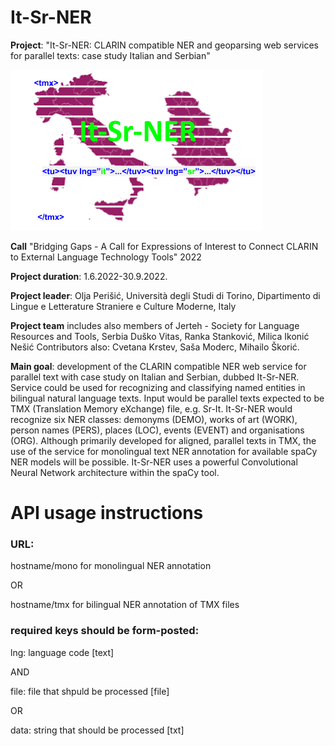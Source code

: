 # It-Sr-NER
**Project**: "It-Sr-NER: CLARIN compatible NER and geoparsing web services for parallel texts: case study Italian and Serbian" 

![It-Sr-NER logo](imgs/It-Sr-NER.png "It-Sr-NER")

**Call** "Bridging Gaps - A Call for Expressions of Interest to Connect CLARIN to External Language Technology Tools" 2022

**Project duration**: 1.6.2022-30.9.2022.

**Project leader**: Olja Perišić, Università degli Studi di Torino, Dipartimento di Lingue e Letterature Straniere e Culture Moderne, Italy

**Project team** includes also members of Jerteh  - Society for Language Resources and Tools, Serbia Duško Vitas, Ranka Stanković, Milica Ikonić Nešić
Contributors also: Cvetana Krstev, Saša Moderc, Mihailo Škorić. 

**Main goal**: development of the CLARIN compatible NER web service for parallel text with case study on Italian and Serbian, dubbed It-Sr-NER. Service could be used for recognizing and classifying named entities in bilingual natural language texts. Input would be parallel texts expected to be TMX (Translation Memory eXchange) file, e.g. Sr-It. It-Sr-NER would recognize six NER classes: demonyms (DEMO), works of art (WORK), person names (PERS), places (LOC), events (EVENT) and organisations (ORG). Although primarily developed for aligned, parallel texts in TMX, the use of the service for monolingual text NER annotation for available spaCy NER models will be possible. It-Sr-NER uses a powerful Convolutional Neural Network architecture within the spaCy tool.

# API usage instructions

### URL:
  
hostname/mono for monolingual NER annotation

OR

hostname/tmx for bilingual NER annotation of TMX files

### required keys should be form-posted:
  
   lng: language code [text]
	 
   AND
	 
   file: file that shpuld be processed [file]
	 
   OR
	 
   data: string that should be processed [txt]
  
